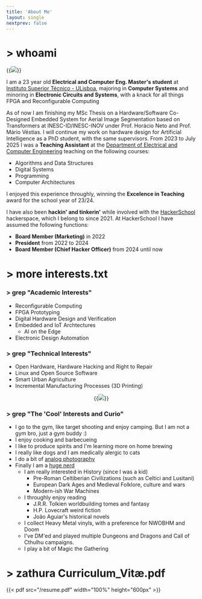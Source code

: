 ```yaml
---
title: 'About Me'
layout: single
nextprev: false
---
```


# > whoami

{{<img caption="Obligatory analog mirror selfie, in Castro Verde" src=/me_III.png style="text-align:center;" >}}

I am a 23 year old **Electrical and Computer Eng. Master's student** at [Instituto Superior Técnico - ULisboa](https://tecnico.ulisboa.pt), majoring in **Computer Systems** and minoring in **Electronic Circuits and Systems**, with a knack for all things FPGA and Reconfigurable Computing

As of now I am finishing my MSc Thesis on a Hardware/Software Co-Designed Embedded System for Aerial Image Segmentation based on Transformers at INESC-ID/INESC-INOV under Prof. Horácio Neto and Prof. Mário Véstias. I will continue my work on hardware design for Artificial Intelligence as a PhD student, with the same supervisors. 
From 2023 to July 2025 I was a **Teaching Assistant** at the [Department of Electrical and Computer Engineering](https://deec.tecnico.ulisboa.pt) teaching on the following courses:

- Algorithms and Data Structures
- Digital Systems
- Programming
- Computer Architectures

I enjoyed this experience throughly, winning the **Excelence in Teaching** award for the school year of 23/24.

I have also been **hackin' and tinkerin'** while involved with the [HackerSchool](https://hackerschool.dev) hackerspace, which I belong to since 2021. At HackerSchool I have assumed the following functions:

- **Board Member (Marketing)** in 2022
- **President** from 2022 to 2024
- **Board Member (Chief Hacker Officer)** from 2024 until now

# > more interests.txt
    
### > grep "Academic Interests"

- Reconfigurable Computing
- FPGA Prototyping
- Digital Hardware Design and Verification
- Embedded and IoT Archtectures
    - AI on the Edge 
- Electronic Design Automation

### > grep "Technical Interests"

- Open Hardware, Hardware Hacking and Right to Repair
- Linux and Open Source Software
- Smart Urban Agriculture
- Incremental Manufacturing Processes (3D Printing)

<center>

{{<img caption="Me, showing off my gains from strength training mixed with my love for electronics" src=/this_boy_can_lift.png >}}


</center>

### > grep "The 'Cool' Interests and Curio"

- I go to the gym, like target shooting and enjoy camping. But I am not a gym bro, just a gym buddy :)
- I enjoy cooking and barbecueing
- I like to produce spirits and I'm learning more on home brewing
- I really like dogs and I am medically alergic to cats
- I do a bit of [analog photography](/gallery/analog)
- Finally I am a [huge nerd](/nerd.gif)
    - I am really interested in History (since I was a kid)
        - Pre-Roman Celtiberian Civilizations (such as Celtici and Lusitani)
        - European Dark Ages and Medieval Folklore, culture and wars
        - Modern-ish War Machines
    - I throughly enjoy reading
        - J.R.R. Tolkien worldbuilding tomes and fantasy
        - H.P. Lovecraft weird fiction
        - João Aguiar's historical novels
    - I collect Heavy Metal vinyls, with a preference for NWOBHM and Doom
    - I've DM'ed and played multiple Dungeons and Dragons and Call of Cthulhu campaigns.
    - I play a bit of Magic the Gathering

# > zathura Curriculum_Vitæ.pdf

{{< pdf src="/resume.pdf" width="100%" height="600px" >}}


